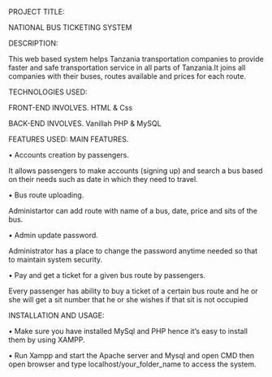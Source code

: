 PROJECT TITLE:

NATIONAL BUS TICKETING SYSTEM

DESCRIPTION:

This web based system helps Tanzania transportation companies to provide faster and safe transportation service in all parts of Tanzania.It joins all companies with their buses, routes available and prices for each route.

TECHNOLOGIES USED:

FRONT-END INVOLVES.
HTML & Css

BACK-END INVOLVES.
Vanillah PHP & MySQL

FEATURES USED:
MAIN FEATURES.

•	Accounts creation by passengers.

It allows passengers to make accounts (signing up) and search a bus based on their needs such as date in which they need to travel.

•	Bus route uploading.

Administartor can add route with name of a bus, date, price and sits of the bus. 

•	Admin update password.

Administrator has a place to change the password anytime needed so that to maintain system security.

•	Pay and get a ticket for a given bus route by passengers.

Every passenger has ability to buy a ticket of a certain bus route and he or she will get a sit number that he or she wishes if that sit is not occupied 

INSTALLATION AND USAGE:

•	Make sure you have installed MySql and PHP hence it’s easy to install them by using XAMPP.

•	Run Xampp and start the Apache server and Mysql and open CMD then open browser and type localhost/your_folder_name to access the system.

